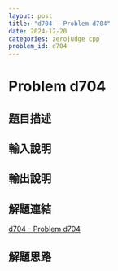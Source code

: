 ```yaml
---
layout: post
title: "d704 - Problem d704"
date: 2024-12-20
categories: zerojudge cpp
problem_id: d704
---
```


# Problem d704

## 題目描述



## 輸入說明



## 輸出說明



## 解題連結

[d704 - Problem d704](https://zerojudge.tw/ShowProblem?problemid=d704)

## 解題思路

